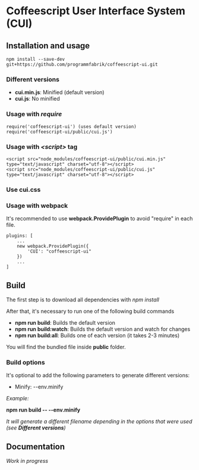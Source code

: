 # Coffeescript User Interface System (CUI)

## Installation and usage

    npm install --save-dev git+https://github.com/programmfabrik/coffeescript-ui.git

### Different versions

- **cui.min.js**: Minified (default version)     
- **cui.js**: No minified

### Usage with *require*

    require('coffeescript-ui') (uses default version)
    require('coffeescript-ui/public/cui.js')
        
### Usage with *\<script\>* tag
 
    <script src="node_modules/coffeescript-ui/public/cui.min.js" type="text/javascript" charset="utf-8"></script>
    <script src="node_modules/coffeescript-ui/public/cui.js" type="text/javascript" charset="utf-8"></script>
  
### Use cui.css



### Usage with webpack

It's recommended to use **webpack.ProvidePlugin** to avoid "require" in each file.

    plugins: [
        ...
        new webpack.ProvidePlugin({
            'CUI': "coffeescript-ui"
        })
        ...
    ] 
  
## Build

The first step is to download all dependencies with *npm install*

After that, it's necessary to run one of the following build commands 

- **npm run build**: Builds the default version
- **npm run build:watch**: Builds the default version and watch for changes
- **npm run build:all**: Builds one of each version (it takes 2-3 minutes)

You will find the bundled file inside **public** folder.

### Build options

It's optional to add the following parameters to generate different versions:

- Minify: --env.minify

_Example:_

**npm run build -- --env.minify**

_It will generate a different filename depending in the options that were used (see **Different versions**)_

## Documentation

*Work in progress*
